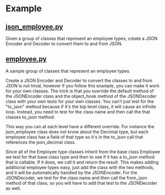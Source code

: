 # Example

## [json_employee.py](json_employee.py)

Given a group of classes that represent an employee types, create a JSON Encoder and Decoder to convert them to and from
JSON.

## [employee.py](employee.py)
A sample group of classes that represent an employee types.

Create a JSON Encoder and Decoder to convert the classes to and from JSON is not trival, however
if you follow this example, you can make it work for your own classes. The trick is that
you override the default method of the JSONEncoder class and the object_hook method of the JSONDecoder class
with your own tests for your own classes. You can't just test for the "to_json" method because if it's the top level
class, it will cause an infinite loop. Instead, you need to test for the class name and then call the that classes
to_json method.

This way you can at each level have a different override. For instance the json_employee class does not know about the
Decimial type, but each employee class has a field of that type so it's in the to_json call that references 
the json_decimal class.

Since all of the Employee type classes inherit from the base class Employee we test for that base class type and then to see
if it has a to_json method that is callable. If it does, we call it and return the result. This makes adding additional
employee types easy, just add the class with the two methods, and it will be automatically handled by the JSONEncoder.
For the JSONDecoder, we test for the class name and then call the from_json method of that class, so you will have to
add that test to the JSONDecoder as well.
